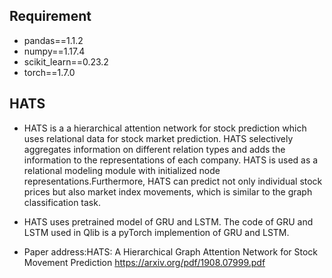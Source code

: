 ## Requirement

* pandas==1.1.2
* numpy==1.17.4
* scikit_learn==0.23.2
* torch==1.7.0

## HATS

* HATS is a a hierarchical attention network for stock prediction which uses relational data for stock market prediction. HATS selectively aggregates information
on different relation types and adds the information to the representations of each company. HATS is used as a relational modeling module with initialized node representations.Furthermore, HATS
can  predict not only individual stock prices but also market index movements, which is similar to the graph classification task.

* HATS uses pretrained model of GRU and LSTM. The code of GRU and LSTM used in Qlib is a pyTorch implemention of GRU and LSTM.
* Paper address:HATS: A Hierarchical Graph Attention Network for Stock Movement Prediction https://arxiv.org/pdf/1908.07999.pdf